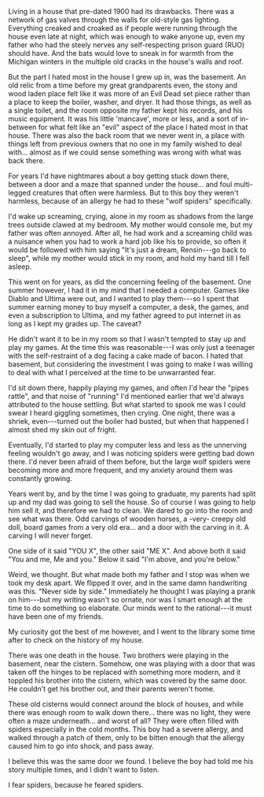 Living in a house that pre-dated 1900 had its drawbacks.  There was a network of gas valves through the walls for old-style gas lighting.  Everything creaked and croaked as if people were running through the house even late at night, which was enough to wake anyone up, even my father who had the steely nerves any self-respecting prison guard (RUO) should have.   And the bats would love to sneak in for warmth from the Michigan winters in the multiple old cracks in the house's walls and roof.  


But the part I hated most in the house I grew up in, was the basement.  An old relic from a time before my great grandparents even, the stony and wood laden place felt like it was more of an Evil Dead set piece rather than a place to keep the boiler, washer, and dryer.  It had those things, as well as a single toilet, and the room opposite my father kept his records, and his music equipment.  It was his little 'mancave', more or less, and a sort of in-between for what felt like an "evil" aspect of the place I hated most in that house.  There was also the back room that we never went in, a place with things left from previous owners that no one in my family wished to deal with... almost as if we could sense something was wrong with what was back there.  


For years I'd have nightmares about a boy getting stuck down there, between a door and a maze that spanned under the house... and foul multi-legged creatures that often were harmless.  But to this boy they weren't harmless, because of an allergy he had to these "wolf spiders" specifically.  


I'd wake up screaming, crying, alone in my room as shadows from the large trees outside clawed at my bedroom.  My mother would console me, but my father was often annoyed.  After all, he had work and a screaming child was a nuisance when you had to work a hard job like his to provide, so often it would be followed with him saying "It's just a dream, Rensin---go back to sleep", while my mother would stick in my room, and hold my hand till I fell asleep.  


This went on for years, as did the concerning feeling of the basement.  One summer however, I had it in my mind that I needed a computer.  Games like Diablo and Ultima were out, and I wanted to play them---so I spent that summer earning money to buy myself a computer, a desk, the games, and even a subscription to Ultima, and my father agreed to put internet in as long as I kept my grades up.  The caveat?  


He didn't want it to be in my room so that I wasn't tempted to stay up and play my games.  At the time this was reasonable---I was only just a teenager with the self-restraint of a dog facing a cake made of bacon.  I hated that basement, but considering the investment I was going to make I was willing to  deal with what I perceived at the time to be unwarranted fear.  


I'd sit down there, happily playing my games, and often I'd hear the "pipes rattle", and that noise of "running" I'd mentioned earlier that we'd always attributed to the house settling.  But what started to spook me was I could swear I heard giggling sometimes, then crying.  One night, there was a shriek, even---turned out the boiler had busted, but when that happened I almost shed my skin out of fright.  


Eventually, I'd started to play my computer less and less as the unnerving feeling wouldn't go away, and I was noticing spiders were getting bad down there.  I'd never been afraid of them before, but the large wolf spiders were becoming more and more frequent, and my anxiety around them was constantly growing.  


Years went by, and by the time I was going to graduate, my parents had split up and my dad was going to sell the house.  So of course I was going to help him sell it, and therefore we had to clean.  We dared to go into the room and see what was there.  Odd carvings of wooden horses, a -very- creepy old doll, board games from a very old era... and a door with the carving in it.  A carving I will never forget.  


One side of it said "YOU X", the other said "ME X".  And above both it said "You and me, Me and you."  Below it said "I'm above, and you're below."  


Weird, we thought.  But what made both my father and I stop was when we took my desk apart.  We flipped it over, and in the same damn handwriting was this.  "Never side by side."  Immediately he thought I was playing a prank on him---but my writing wasn't so ornate, nor was I smart enough at the time to do something so elaborate.  Our minds went to the rational---it must have been one of my friends.  


My curiosity got the best of me however, and I went to the library some time after to check on the history of my house.  


There was one death in the house.  Two brothers were playing in the basement, near the cistern.  Somehow, one was playing with a door that was taken off the hinges to be replaced with something more modern, and it toppled his brother into the cistern, which was covered by the same door.  He couldn't get his brother out, and their parents weren't home.  


These old cisterns would connect around the block of houses, and while there was enough room to walk down there... there was no light, they were often a maze underneath... and worst of all?  They were often filled with spiders especially in the cold months.  This boy had a severe allergy, and walked through a patch of them, only to be bitten enough that the allergy caused him to go into shock, and pass away.  


I believe this was the same door we found.  I believe the boy had told me his story multiple times, and I didn't want to listen.  


I fear spiders, because he feared spiders.